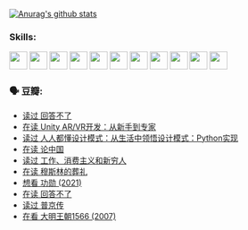 
[![Anurag's github stats](https://github-readme-stats.vercel.app/api?username=w940853815)](https://github.com/anuraghazra/github-readme-stats)

### Skills:

<code><img height="32" src="https://cdn.jsdelivr.net/npm/simple-icons@v5/icons/python.svg"></code>
<code><img height="32" src="https://cdn.jsdelivr.net/npm/simple-icons@v5/icons/javascript.svg"></code>
<code><img height="32" src="https://cdn.jsdelivr.net/npm/simple-icons@v5/icons/django.svg"></code>
<code><img height="32" src="https://cdn.jsdelivr.net/npm/simple-icons@v5/icons/flask.svg"></code>
<code><img height="32" src="https://cdn.jsdelivr.net/npm/simple-icons@v5/icons/vuetify.svg"></code>
<code><img height="32" src="https://cdn.jsdelivr.net/npm/simple-icons@v5/icons/git.svg"></code>
<code><img height="32" src="https://cdn.jsdelivr.net/npm/simple-icons@v5/icons/docker.svg"></code>
<code><img height="32" src="https://cdn.jsdelivr.net/npm/simple-icons@v5/icons/postgresql.svg"></code>
<code><img height="32" src="https://cdn.jsdelivr.net/npm/simple-icons@v5/icons/elasticsearch.svg"></code>
<code><img height="32" src="https://cdn.jsdelivr.net/npm/simple-icons@v5/icons/macos.svg"></code>
<code><img height="32" src="https://cdn.jsdelivr.net/npm/simple-icons@v5/icons/linux.svg"></code>

### 🗣 豆瓣:

<!-- DOUBAN-ACTIVITIES:START -->
- [读过 回答不了](https://www.douban.com/people/136069238/status/3812155932/?_i=48775892)
- [在读 Unity AR/VR开发：从新手到专家](https://www.douban.com/people/136069238/status/3810864648/?_i=48775892)
- [读过 人人都懂设计模式：从生活中领悟设计模式：Python实现](https://www.douban.com/people/136069238/status/3806334005/?_i=48775892)
- [在读 论中国](https://www.douban.com/people/136069238/status/3805671678/?_i=48775892)
- [读过 工作、消费主义和新穷人](https://www.douban.com/people/136069238/status/3803834644/?_i=48775892)
- [在读 穆斯林的葬礼](https://www.douban.com/people/136069238/status/3802824932/?_i=48775892)
- [想看 功勋‎ (2021)](https://www.douban.com/people/136069238/status/3802127044/?_i=48775892)
- [在读 回答不了](https://www.douban.com/people/136069238/status/3802078489/?_i=48775892)
- [读过 普京传](https://www.douban.com/people/136069238/status/3802076688/?_i=48775892)
- [在看 大明王朝1566‎ (2007)](https://www.douban.com/people/136069238/status/3800275133/?_i=48775892)
<!-- DOUBAN-ACTIVITIES:END -->
<!--
**w940853815/w940853815** is a ✨ _special_ ✨ repository because its `README.md` (this file) appears on your GitHub profile.

Here are some ideas to get you started:

- 🔭 I’m currently working on ...
- 🌱 I’m currently learning ...
- 👯 I’m looking to collaborate on ...
- 🤔 I’m looking for help with ...
- 💬 Ask me about ...
- 📫 How to reach me: ...
- 😄 Pronouns: ...
- ⚡ Fun fact: ...
-->
